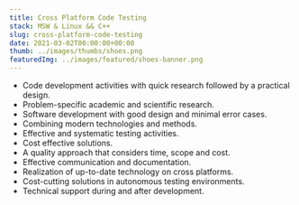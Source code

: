 ```yaml
---
title: Cross Platform Code Testing
stack: MSW & Linux && C++
slug: cross-platform-code-testing
date: 2021-03-02T00:00:00+00:00
thumb: ../images/thumbs/shoes.png
featuredImg: ../images/featured/shoes-banner.png
---
```


*   Code development activities with quick research followed by a practical design.
*   Problem-specific academic and scientific research.
*   Software development with good design and minimal error cases.
*   Combining modern technologies and methods.
*   Effective and systematic testing activities.
*   Cost effective solutions.
*   A quality approach that considers time, scope and cost.
*   Effective communication and documentation.
*   Realization of up-to-date technology on cross platforms.
*   Cost-cutting solutions in autonomous testing environments.
*   Technical support during and after development.